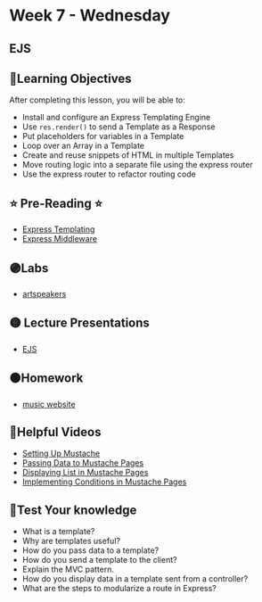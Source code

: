 # Week 7 - Wednesday

## EJS

## 📍Learning Objectives
After completing this lesson, you will be able to:

- Install and configure an Express Templating Engine
- Use `res.render()` to send a Template as a Response
- Put placeholders for variables in a Template
- Loop over an Array in a Template
- Create and reuse snippets of HTML in multiple Templates
- Move routing logic into a separate file using the express router
- Use the express router to refactor routing code
 

## ⭐️ Pre-Reading ⭐️
- [Express Templating](https://digitalcrafts.instructure.com/courses/189/pages/reading-express-template-engine?module_item_id=23381)
- [Express Middleware](https://learn.digitalcrafts.com/immersive/lessons/back-end-foundations/express-middleware/#learning-objectives)

<!-- ## 📍Agenda -->

## 🟣Labs 
- [artspeakers](https://github.com/veros-labs/lab-node-ejs-artspeakers)

## 🟡 Lecture Presentations
- [EJS](https://dc-houston.herokuapp.com/p2/Node/EJS.html#1)

## 🟠Homework 
- [music website](./homework)

## 🔵Helpful Videos
- [Setting Up Mustache](https://www.udemy.com/course/nodejs-complete-guide-to-building-data-driven-applications/learn/lecture/14105026#overview)
- [Passing Data to Mustache Pages](https://www.udemy.com/course/nodejs-complete-guide-to-building-data-driven-applications/learn/lecture/14105028#overview)
- [Displaying List in Mustache Pages](https://www.udemy.com/course/nodejs-complete-guide-to-building-data-driven-applications/learn/lecture/14107765#overview)
- [Implementing Conditions in Mustache
Pages](https://www.udemy.com/course/nodejs-complete-guide-to-building-data-driven-applications/learn/lecture/14107771#overview)

<!-- ## ✔️Todo Checklist
- [ ] -->

<!-- ## 🔶Vocabulary -->

## 🔷Test Your knowledge
- What is a template?
- Why are templates useful? 
- How do you pass data to a template?
- How do you send a template to the client? 
- Explain the MVC pattern. 
- How do you display data in a template sent from a controller?
- What are the steps to modularize a route in Express?

<!-- ## Resources 
- []() -->



